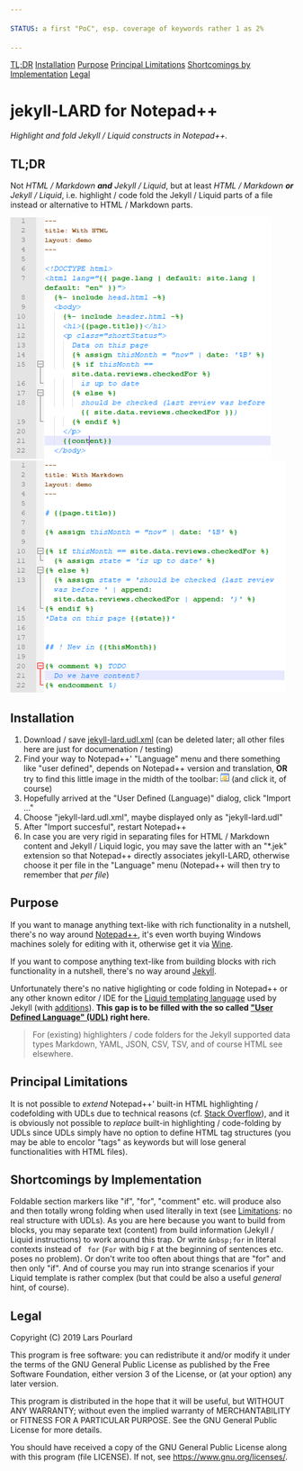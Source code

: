 ```yaml
---

STATUS: a first "PoC", esp. coverage of keywords rather 1 as 2%

---
```


[//]: # (* TOC{:toc})
<a href="#tldr">TL;DR</a>
<a href="#installation">Installation</a>
<a href="#purpose">Purpose</a>
<a href="#principal-limitations">Principal Limitations</a>
<a href="#shortcomings-by-implementation">Shortcomings by Implementation</a>
<a href="#legal">Legal</a>


# jekyll-LARD for Notepad++

*Highlight and fold Jekyll / Liquid constructs in Notepad++.*


## TL;DR

Not *HTML / Markdown **and** Jekyll / Liquid*, but at least *HTML / Markdown **or** Jekyll / Liquid*, i.e. highlight / code fold the Jekyll / Liquid parts of a file instead or alternative to HTML / Markdown parts.

![Example with HTML](demo/example.html.png "Example with HTML")
![Example with Markdown](demo/example.md.png "Example with Markdown")


## Installation

1. Download / save [jekyll-lard.udl.xml](jekyll-lard.udl.xml) (can be deleted later; all other files here are just for documenation / testing)
2. Find your way to Notepad++' "Language" menu and there something like "user defined", depends on Notepad++ version and translation, **OR** try to find this little image in the midth of the toolbar: ![Notepad++ toolbar icon for UDLs](toolbar-icon-udl.png "Notepad++ toolbar icon for UDLs") (and click it, of course)
3. Hopefully arrived at the "User Defined (Language)" dialog, click "Import ..."
4. Choose "jekyll-lard.udl.xml", maybe displayed only as "jekyll-lard.udl"
5. After "Import succesful", restart Notepad++
6. In case you are very rigid in separating files for HTML / Markdown content and Jekyll / Liquid logic, you may save the latter with an "*.jek" extension so that Notepad++ directly associates jekyll-LARD, otherwise choose it per file in the "Language" menu (Notepad++ will then try to remember that *per file*)


## Purpose

If you want to manage anything text-like with rich functionality in a nutshell, there's no way around [Notepad++](https://notepad-plus-plus.org/), it's even worth buying Windows machines solely for editing with it, otherwise get it via [Wine](https://www.winehq.org/).

If you want to compose anything text-like from building blocks with rich functionality in a nutshell, there's no way around [Jekyll](https://jekyllrb.com/).

Unfortunately there's no native higlighting or code folding in Notepad++ or any other known editor / IDE for the [Liquid templating language](https://github.com/Shopify/liquid/wiki/Liquid-for-Designers) used by Jekyll (with [additions](https://jekyllrb.com/docs/liquid/)). **This gap is to be filled with the so called ["User Defined Language" (UDL)](https://ivan-radic.github.io/udl-documentation/) right here.**

> For (existing) highlighters / code folders for the Jekyll supported data types Markdown, YAML, JSON, CSV, TSV, and of course HTML see elsewhere.


## Principal Limitations

It is not possible to *extend* Notepad++' built-in HTML highlighting / codefolding with UDLs due to technical reasons (cf. [Stack Overflow](https://stackoverflow.com/questions/8575865)), and it is obviously not possible to *replace* built-in highlighting / code-folding by UDLs since UDLs simply have no option to define HTML tag structures (you may be able to encolor "tags" as keywords but will lose general functionalities with HTML files).


## Shortcomings by Implementation

Foldable section markers like "if", "for", "comment" etc. will produce also and then totally wrong folding when used literally in text (see [Limitations](#Limitations): no real structure with UDLs). As you are here because you want to build from blocks, you may separate text (content) from build information (Jekyll / Liquid instructions) to work around this trap. Or write `&nbsp;for` in literal contexts instead of ` for` (`For` with big `F` at the beginning of sentences etc. poses no problem). Or don't write too often about things that are "for" and then only "if". And of course you may run into strange scenarios if your Liquid template is rather complex (but that could be also a useful *general* hint, of course).


## Legal

Copyright (C) 2019  Lars Pourlard

This program is free software: you can redistribute it and/or modify it under the terms of the GNU General Public License as published by the Free Software Foundation, either version 3 of the License, or (at your option) any later version.

This program is distributed in the hope that it will be useful, but WITHOUT ANY WARRANTY; without even the implied warranty of MERCHANTABILITY or FITNESS FOR A PARTICULAR PURPOSE.  See the GNU General Public License for more details.

You should have received a copy of the GNU General Public License along with this program (file LICENSE).  If not, see https://www.gnu.org/licenses/.
